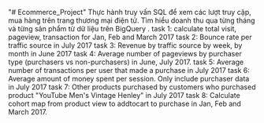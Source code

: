 "# Ecommerce_Project" 
Thực hành truy vấn SQL để xem các lượt truy cập, mua hàng trên trang thương mại điện tử. Tìm hiểu doanh thu qua từng tháng và từng sản phẩm từ dữ liệu trên BigQuery .
task 1: calculate total visit, pageview, transaction for Jan, Feb and March 2017
task 2: Bounce rate per traffic source in July 2017
task 3: Revenue by traffic source by week, by month in June 2017
task 4: Average number of pageviews by purchaser type (purchasers vs non-purchasers) in June, July 2017.
task 5: Average number of transactions per user that made a purchase in July 2017
task 6: Average amount of money spent per session. Only include purchaser data in July 2017
task 7: Other products purchased by customers who purchased product "YouTube Men's Vintage Henley" in July 2017
task 8: Calculate cohort map from product view to addtocart to purchase in Jan, Feb and March 2017.

